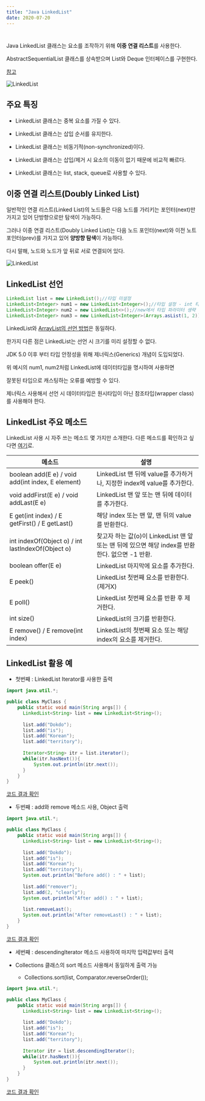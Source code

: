 ```yaml
---
title: "Java LinkedList"
date: 2020-07-20
---
```


# <!-- LinkedList -->

Java LinkedList 클래스는 요소를 조작하기 위해 **이중 연결 리스트**를 사용한다.

AbstractSequentialList 클래스를 상속받으며 List와 Deque 인터페이스를 구현한다.

[참고](https://www.javatpoint.com/java-linkedlist)

![LinkedList](/img/20200720-01.jpg)



## 주요 특징

* LinkedList 클래스는 중복 요소를 가질 수 있다.

* LinkedList 클래스는 삽입 순서를 유지한다.

* LinkedList 클래스는 비동기적(non-synchronized)이다.

* LinkedList 클래스는 삽입/제거 시 요소의 이동이 없기 때문에 비교적 빠르다.

* LinkedList 클래스는 list, stack, queue로 사용할 수 있다.



## 이중 연결 리스트(Doubly Linked List)

일반적인 연결 리스트(Linked List)의 노드들은 다음 노드를 가리키는 포인터(next)만 가지고 있어 단방향으로만 탐색이 가능하다.

그러나 이중 연결 리스트(Doubly Linked List)는 다음 노드 포인터(next)와 이전 노트 포인터(prev)를 가지고 있어 **양방향 탐색**이 가능하다.

다시 말해, 노드와 노드가 앞 뒤로 서로 연결되어 있다.

![LinkedList](/img/20200720-02.jpg)



## LinkedList 선언

```java
LinkedList list = new LinkedList();//타입 미설정
LinkedList<Integer> num1 = new LinkedList<Integer>();//타입 설정 - int 타입만 사용 가능
LinkedList<Integer> num2 = new LinkedList<>();//new에서 타입 파라미터 생략
LinkedList<Integer> num3 = new LinkedList<Integer>(Arrays.asList(1, 2)); //생성시 값 추가
```

LinkedList와 [ArrayList의 선언 방법](https://kimkonpig.github.io/posts/arraylist/)은 동일하다.

한가지 다른 점은 LinkedList는 선언 시 크기를 미리 설정할 수 없다. 

JDK 5.0 이후 부터 타입 안정성을 위해 제너릭스(Generics) 개념이 도입되었다.

위 예시의 num1, num2처럼 LinkedList에 데이터타입을 명시하여 사용하면

잘못된 타입으로 캐스팅하는 오류를 예방할 수 있다.

제너릭스 사용해서 선언 시 데이터타입은 원시타입이 아닌 참조타입(wrapper class)를 사용해야 한다.



## LinkedList  주요 메소드

LinkedList 사용 시 자주 쓰는 메소드 몇 가지만 소개한다. 다른 메소드를 확인하고 싶다면 [여기](https://www.javatpoint.com/java-linkedlist)로.

| 메소드                                            | 설명                                                         |
| ------------------------------------------------- | ------------------------------------------------------------ |
| boolean add(E e) / void add(int index, E element) | LinkedList 맨 뒤에 value를 추가하거나, 지정한 index에 value를 추가한다. |
| void addFirst(E e) / void addLast(E e)            | LinkedList 맨 앞 또는 맨 뒤에 데이터를 추가한다.             |
| E get(int index) / E getFirst() / E getLast()     | 해당 index 또는 맨 앞, 맨 뒤의 value를 반환한다.             |
| int indexOf(Object o) / int lastIndexOf(Object o) | 찾고자 하는 값(o)이 LinkedList 맨 앞 또는 맨 뒤에 있으면 해당 index를 반환한다. 없으면 -1 반환. |
| boolean offer(E e)                                | LinkedList 마지막에 요소를 추가한다.                         |
| E peek()                                          | LinkedList 첫번째 요소를 반환한다. (제거X)                   |
| E poll()                                          | LinkedList 첫번째 요소를 반환 후 제거한다.                   |
| int size()                                        | LinkedList의 크기를 반환한다.                                |
| E remove() / E remove(int index)                  | LinkedList의 첫번째 요소 또는 해당 index의 요소를 제거한다.  |



## LinkedList 활용 예

- 첫번째 : LinkedList Iterator를 사용한 출력

```java
import java.util.*;

public class MyClass {
    public static void main(String args[]) {
      LinkedList<String> list = new LinkedList<String>();
      
      list.add("Dokdo");
      list.add("is");
      list.add("Korean");
      list.add("territory");
      
      Iterator<String> itr = list.iterator();
      while(itr.hasNext()){
          System.out.println(itr.next());
      }
    }
}
```

[코드 결과 확인](https://www.jdoodle.com/embed/v0/2bjo)



* 두번째 : add와 remove 메소드 사용, Object 출력

```java
import java.util.*;

public class MyClass {
    public static void main(String args[]) {
      LinkedList<String> list = new LinkedList<String>();
      
      list.add("Dokdo");
      list.add("is");
      list.add("Korean");
      list.add("territory");
      System.out.println("Before add() : " + list);
      
      list.add("remover");
      list.add(2, "clearly");
      System.out.println("After add() : " + list);
      
      list.removeLast();
      System.out.println("After removeLast() : " + list);
    }
}
```

[코드 결과 확인](https://www.jdoodle.com/embed/v0/2bjs)



* 세번째 : descendingIterator 메소드 사용하여 마지막 입력값부터 출력

* Collections 클래스의 sort 메소드 사용해서 동일하게 출력 가능
  - Collections.sort(list, Comparator.reverseOrder());

```java
import java.util.*;

public class MyClass {
    public static void main(String args[]) {
      LinkedList<String> list = new LinkedList<String>();
      
      list.add("Dokdo");
      list.add("is");
      list.add("Korean");
      list.add("territory");
      
      Iterator itr = list.descendingIterator();
      while(itr.hasNext()){
          System.out.println(itr.next());
      }
    }
}
```

[코드 결과 확인](https://www.jdoodle.com/embed/v0/2bjt)

